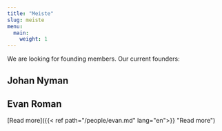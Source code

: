 ```yaml
---
title: "Meiste"
slug: meiste
menu:
  main:
    weight: 1
---
```


We are looking for founding members. Our current founders:

## Johan Nyman

## Evan Roman
[Read more]({{< ref path="/people/evan.md" lang="en">}} "Read more")

